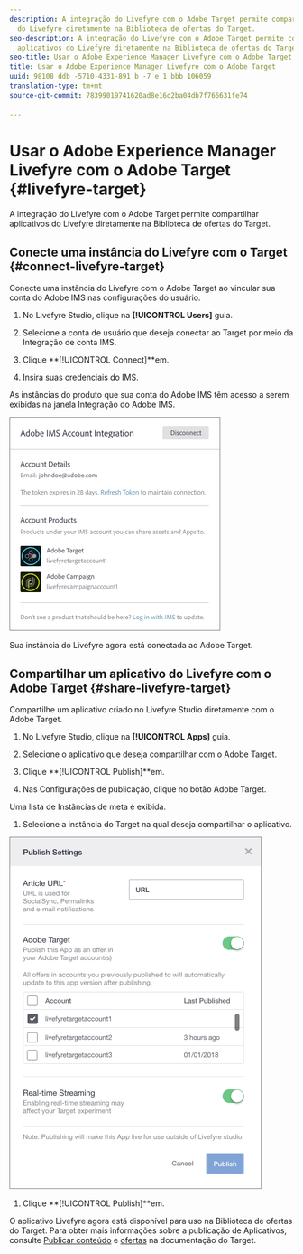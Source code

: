 ```yaml
---
description: A integração do Livefyre com o Adobe Target permite compartilhar aplicativos
  do Livefyre diretamente na Biblioteca de ofertas do Target.
seo-description: A integração do Livefyre com o Adobe Target permite compartilhar
  aplicativos do Livefyre diretamente na Biblioteca de ofertas do Target.
seo-title: Usar o Adobe Experience Manager Livefyre com o Adobe Target
title: Usar o Adobe Experience Manager Livefyre com o Adobe Target
uuid: 98108 ddb -5710-4331-891 b -7 e 1 bbb 106059
translation-type: tm+mt
source-git-commit: 78399019741620ad8e16d2ba04db7f766631fe74

---
```


# Usar o Adobe Experience Manager Livefyre com o Adobe Target {#livefyre-target}

A integração do Livefyre com o Adobe Target permite compartilhar aplicativos do Livefyre diretamente na Biblioteca de ofertas do Target.

## Conecte uma instância do Livefyre com o Target {#connect-livefyre-target}

Conecte uma instância do Livefyre com o Adobe Target ao vincular sua conta do Adobe IMS nas configurações do usuário.

1. No Livefyre Studio, clique na **[!UICONTROL Users]** guia.

1. Selecione a conta de usuário que deseja conectar ao Target por meio da Integração de conta IMS.

1. Clique **[!UICONTROL Connect]**em.

1. Insira suas credenciais do IMS.

As instâncias do produto que sua conta do Adobe IMS têm acesso a serem exibidas na janela Integração do Adobe IMS.

![](assets/livefyre-target-connect.png)

Sua instância do Livefyre agora está conectada ao Adobe Target.

## Compartilhar um aplicativo do Livefyre com o Adobe Target {#share-livefyre-target}

Compartilhe um aplicativo criado no Livefyre Studio diretamente com o Adobe Target.

1. No Livefyre Studio, clique na **[!UICONTROL Apps]** guia.

1. Selecione o aplicativo que deseja compartilhar com o Adobe Target.

1. Clique **[!UICONTROL Publish]**em.

1. Nas Configurações de publicação, clique no botão Adobe Target.

Uma lista de Instâncias de meta é exibida.

1. Selecione a instância do Target na qual deseja compartilhar o aplicativo.

![](assets/livefyre-target-publish.png)

1. Clique **[!UICONTROL Publish]**em.

O aplicativo Livefyre agora está disponível para uso na Biblioteca de ofertas do Target. Para obter mais informações sobre a publicação de Aplicativos, consulte [Publicar conteúdo](/help/using/c-library/t-publish-content.md) e [ofertas](https://marketing.adobe.com/resources/help/en_US/target/target/c_manage_content.html) na documentação do Target.